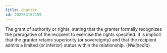```yaml
---
title: charter
id: 202204152259
---
```


The grant of authority or rights, stating that the granter formally recognizes the prerogative of the recipient to exercise the rights specified. It is implicit that the granter retains superiority (or sovereignty) and that the recipient admits a limited (or inferior) status within the relationship. (*Wikipedia*)
